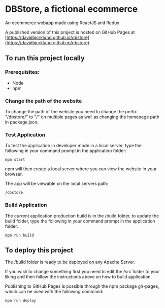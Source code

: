 # DBStore, a fictional ecommerce
An ecommerce webapp made using ReactJS and Redux.

A published version of this project is hosted on GitHub Pages at [https://davidbjorklund.github.io/dbstore](https://davidbjorklund.github.io/dbstore).

## To run this project locally
### Prerequisites:
* Node
* npm


### Change the path of the website
To change the path of the website you need to change the prefix "/dbstore/" to "/" on multiple pages as well as changing the homepage path in package.json.

### Test Application

To test the application in developer mode in a local server, type the following in your command prompt in the application folder:

`npm start`

npm will then create a local server where you can view the website in your browser.

The app will be viewable on the local servers path:

`/dbstore`


### Build Application

The current application production build is in the /build folder, to update the build folder, type the following in your command prompt in the application folder:

`npm run build`


## To deploy this project

The /build folder is ready to be deployed on any Apache Server.

If you wish to change something first you need to edit the /src folder to your liking and then follow the instructions above on how to build application.

Publishing to GitHub Pages is possible through the npm package gh-pages, which can be used with the following command:

`npm run deploy`
